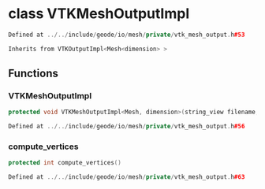 # class VTKMeshOutputImpl

```cpp
Defined at ../../include/geode/io/mesh/private/vtk_mesh_output.h#53
```

```cpp
Inherits from VTKOutputImpl<Mesh<dimension> >
```



## Functions

### VTKMeshOutputImpl

```cpp
protected void VTKMeshOutputImpl<Mesh, dimension>(string_view filename, const Mesh<dimension> & mesh, const char * type)
```

```cpp
Defined at ../../include/geode/io/mesh/private/vtk_mesh_output.h#56
```

### compute_vertices

```cpp
protected int compute_vertices()
```

```cpp
Defined at ../../include/geode/io/mesh/private/vtk_mesh_output.h#63
```



